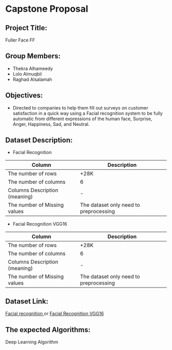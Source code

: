 # Capstone Proposal

## Project Title:
Fuller Face FF

## Group Members:
- Thekra Alhameedy
- Lolo Almuqbil
- Raghad Alsalamah

## Objectives:
- Directed to companies to help them fill out surveys on customer satisfaction in a quick way using a Facial recognition system to be fully automatic from different expressions of the human face, Surprise, Anger, Happiness, Sad, and Neutral.


## Dataset Description:

- Facial Recognition 
  
| Column |  Description |
| -------------------- | ---------------------|
| The number of rows |   +28K |
| The number of columns | 6 |
| Columns Description (meaning) | - |
| The number of Missing values |  The dataset only need to preprocessing|

- Facial Recognition VGG16
  
| Column |  Description |
| -------------------- | ---------------------|
| The number of rows | +28K |
| The number of columns | 6 |
| Columns Description (meaning) | - |
| The number of Missing values |  The dataset only need to preprocessing|

## Dataset Link:
[ Facial recognition ](https://www.kaggle.com/datasets/apollo2506/facial-recognition-dataset)
or [Facial Recognition VGG16](https://www.kaggle.com/code/iotaai/facial-recognition-vgg16)

## The expected Algorithms:
Deep Learning Algorithm

